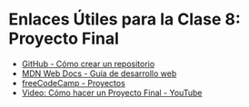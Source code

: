 # Enlaces Útiles para la Clase 8: Proyecto Final

- [GitHub - Cómo crear un repositorio](https://docs.github.com/es/get-started/quickstart/create-a-repo)
- [MDN Web Docs - Guía de desarrollo web](https://developer.mozilla.org/es/docs/Learn)
- [freeCodeCamp - Proyectos](https://www.freecodecamp.org/)
- [Video: Cómo hacer un Proyecto Final - YouTube](https://www.youtube.com/watch?v=example)
